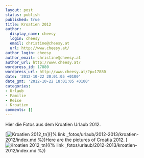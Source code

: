 ```yaml
---
layout: post
status: publish
published: true
title: Kroatien 2012
author:
  display_name: cheesy
  login: cheesy
  email: christine@cheesy.at
  url: http://www.cheesy.at/
author_login: cheesy
author_email: christine@cheesy.at
author_url: http://www.cheesy.at/
wordpress_id: 17880
wordpress_url: http://www.cheesy.at/?p=17880
date: '2012-10-22 20:01:05 +0100'
date_gmt: '2012-10-22 18:01:05 +0100'
categories:
- Urlaub
- Familie
- Reise
- Kroatien
comments: []
---
```

<!--:de-->Hier die Fotos aus dem Kroatien Urlaub 2012.
[![](http://www.cheesy.at/wp-content/uploads/Kroatien-2012_tn.jpg "Kroatien 2012\_tn")]({% link _fotos/urlaub/2012-2013/kroatien-2012/index.md %})<!--:--><!--:en-->Here are the pictures of Croatia 2012.
[![](http://www.cheesy.at/wp-content/uploads/Kroatien-2012_tn.jpg "Kroatien 2012\_tn")]({% link _fotos/urlaub/2012-2013/kroatien-2012/index.md %})<!--:-->
